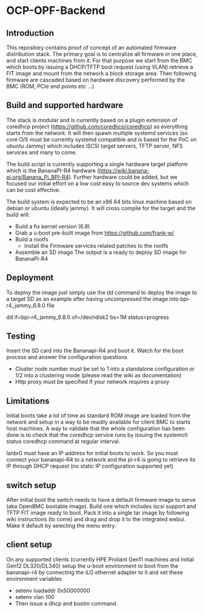 # OCP-OPF-Backend

## Introduction

This repository contains proof of concept of an automated firmware distribution stack. The primary goal is to centralize all firmware in one place, and start clients machines from it. For that purpose we start from the BMC which boots by issuing a DHCP/TFTP boot request (using VLAN) retrieve a FIT image and mount from the network a block storage area. Then following firmware are cascaded based on hardware discovery performed by the BMC (ROM, PCIe end points etc ...)   

## Build and supported hardware

The stack is modular and is currently based on a plugin extension of coredhcp project (https://github.com/coredhcp/coredhcp) as everything starts from the network. It will then spawn multiple systemd services (so core O/S must be currently systemd compatible and is based for the PoC on ubuntu Jammy) which includes iSCSI target servers, TFTP server, NFS services and many to come. 

The build script is currently supporting a single hardware target platform which is the BananaPI-R4 hardware (https://wiki.banana-pi.org/Banana_Pi_BPI-R4). Further hardware could be added, but we focused our initial effort on a low cost easy to source dev systems which can be cost effective.

The build system is expected to be an x86 64 bits linux machine based on debian or ubuntu (ideally jammy). It will cross compile for the target and the build will:
- Build a fix kernel version (6.8)
- Grab a u-boot pre-built image from https://github.com/frank-w/
- Build a rootfs
  - Install the Firmware services related patches to the rootfs
- Assemble an SD image
The output is a ready to deploy SD image for BananaPi-R4

## Deployment

To deploy the image just simply use the dd command to deploy the image to a target SD as an example after having uncompressed the image into bpi-r4_jammy_6.8.0 file

dd if=bpi-r4_jammy_6.8.0 of=/dev/rdisk2 bs=1M status=progress

## Testing

Insert the SD card into the Bananapi-R4 and boot it.
Watch for the boot process and answer the configuration questions
- Cluster node number must be set to 1 into a standalone configuration or 1/2 into a clustering mode (please read the wiki as documentation)
- Http proxy must be specified if your network requires a proxy

## Limitations

Initial boots take a lot of time as standard ROM image are loaded from the network and setup in a way to be readily available for client BMC to starts host machines. A way to validate that the whole configuration has been done is to check that the coredhcp service runs by issuing the systemctl status coredhcp command at regular interval.

lanbr0 must have an IP address for initial boots to work. So you must connect your bananapi-R4 to a network and the pi-r4 is going to retrieve its IP through DHCP request (no static IP configuration supported yet)

## switch setup

After initial boot the switch needs to have a default firmware image to serve (aka OpenBMC bootable image). Build one which includes iscsi support and TFTP FIT image ready to boot. Pack it into a single tar image by following wiki instructions (to come) and drag and drop it to the integrated webui. Make it default by selecting the menu entry.

## client setup

On any supported clients (currently HPE Proliant Gen11 machines and initial Gen12 DL320/DL340) setup the u-boot environment to boot from the bananapi-r4 by connecting the iLO ethernet adapter to it and set these environment variables

- setenv loadaddr 0x50000000
- setenv vlan 100
- Then issue a dhcp and bootm command.
